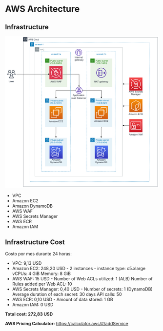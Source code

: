 # AWS Architecture

## Infrastructure

![AWS architecture](architectureAWS.png)

* VPC
* Amazon EC2
* Amazon DynamoDB
* AWS WAF
* AWS Secrets Manager
* AWS ECR
* Amazon IAM

## Infrastructure Cost

Costo por mes durante 24 horas:

* VPC: 9,13 USD
* Amazon EC2: 248,20 USD  - 2 instances - instance type: c5.xlarge  vCPUs: 4 GiB Memory: 8 GiB
* AWS WAF: 15 USD - Number of Web ACLs utilized: 1 (ALB) Number of Rules added per Web ACL: 10
* AWS Secrets Manager: 0,40 USD - Number of secrets: 1 (DynamoDB) Average duration of each secret: 30 days API calls: 50
* AWS ECR: 0,10 USD - Amount of data stored: 1 GB
* Amazon IAM: 0 USD

**Total cost: 272,83 USD**

**AWS Pricing Calculator:** https://calculator.aws/#/addService


